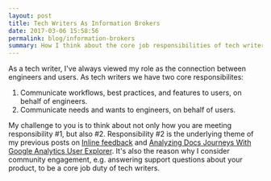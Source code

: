 ```yaml
---
layout: post
title: Tech Writers As Information Brokers
date: 2017-03-06 15:58:56
permalink: blog/information-brokers
summary: How I think about the core job responsibilities of tech writers.
---
```


As a tech writer, I've always viewed my role as the connection between
engineers and users. As tech writers we have two core responsibilites:

1. Communicate workflows, best practices, and features to users, on behalf
   of engineers.
2. Communicate needs and wants to engineers, on behalf of users.

My challenge to you is to think about not only how you are meeting
responsibility #1, but also #2. Responsibility #2 is the underlying theme
of my previous posts on [Inline feedback](/blog/inline-feedback) and
[Analyzing Docs Journeys With Google Analytics User
Explorer](/blog/google-analytics-user-explorer). It's also the reason why
I consider community engagement, e.g. answering support questions about
your product, to be a core job duty of tech writers.

